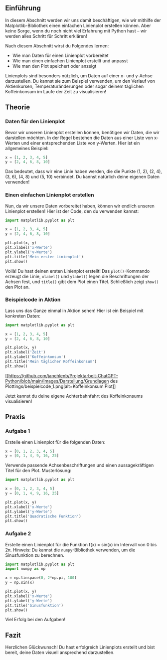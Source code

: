 ## Einführung
In diesem Abschnitt werden wir uns damit beschäftigen, wie wir mithilfe der Matplotlib-Bibliothek einen einfachen Linienplot erstellen können. Aber keine Sorge, wenn du noch nicht viel Erfahrung mit Python hast – wir werden alles Schritt für Schritt erklären!

Nach diesem Abschnitt wirst du Folgendes lernen:
- Wie man Daten für einen Linienplot vorbereitet
- Wie man einen einfachen Linienplot erstellt und anpasst
- Wie man den Plot speichert oder anzeigt

Linienplots sind besonders nützlich, um Daten auf einer x- und y-Achse darzustellen. Du kannst sie zum Beispiel verwenden, um den Verlauf von Aktienkursen, Temperaturänderungen oder sogar deinem täglichen Koffeinkonsum im Laufe der Zeit zu visualisieren!

## Theorie

### Daten für den Linienplot
Bevor wir unseren Linienplot erstellen können, benötigen wir Daten, die wir darstellen möchten. In der Regel bestehen die Daten aus einer Liste von x-Werten und einer entsprechenden Liste von y-Werten. Hier ist ein allgemeines Beispiel:

```python
x = [1, 2, 3, 4, 5]
y = [2, 4, 6, 8, 10]
```

Das bedeutet, dass wir eine Linie haben werden, die die Punkte (1, 2), (2, 4), (3, 6), (4, 8) und (5, 10) verbindet. Du kannst natürlich deine eigenen Daten verwenden!

### Einen einfachen Linienplot erstellen
Nun, da wir unsere Daten vorbereitet haben, können wir endlich unseren Linienplot erstellen! Hier ist der Code, den du verwenden kannst:

```python
import matplotlib.pyplot as plt

x = [1, 2, 3, 4, 5]
y = [2, 4, 6, 8, 10]

plt.plot(x, y)
plt.xlabel('x-Werte')
plt.ylabel('y-Werte')
plt.title('Mein erster Linienplot')
plt.show()
```

Voilà! Du hast deinen ersten Linienplot erstellt! Das `plot()`-Kommando erzeugt die Linie, `xlabel()` und `ylabel()` legen die Beschriftungen der Achsen fest, und `title()` gibt dem Plot einen Titel. Schließlich zeigt `show()` den Plot an.

### Beispielcode in Aktion
Lass uns das Ganze einmal in Aktion sehen! Hier ist ein Beispiel mit konkreten Daten:

```python
import matplotlib.pyplot as plt

x = [1, 2, 3, 4, 5]
y = [2, 4, 6, 8, 10]

plt.plot(x, y)
plt.xlabel('Zeit')
plt.ylabel('Koffeinkonsum')
plt.title('Mein täglicher Koffeinkonsum')
plt.show()
```
[[https://github.com/janehlenb/Projektarbeit-ChatGPT-Python/blob/main/Images/Darstellung/Grundlagen des Plottings/beispielcode_1.png|alt=Koffeinkonsum Plot]]

Jetzt kannst du deine eigene Achterbahnfahrt des Koffeinkonsums visualisieren!

## Praxis

### Aufgabe 1
Erstelle einen Linienplot für die folgenden Daten:

```python
x = [0, 1, 2, 3, 4, 5]
y = [0, 1, 4, 9, 16, 25]
```

Verwende passende Achsenbeschriftungen und einen aussagekräftigen Titel für den Plot.
Musterlösung:

```python
import matplotlib.pyplot as plt

x = [0, 1, 2, 3, 4, 5]
y = [0, 1, 4, 9, 16, 25]

plt.plot(x, y)
plt.xlabel('x-Werte')
plt.ylabel('y-Werte')
plt.title('Quadratische Funktion')
plt.show()
```

### Aufgabe 2
Erstelle einen Linienplot für die Funktion f(x) = sin(x) im Intervall von 0 bis 2π. Hinweis: Du kannst die `numpy`-Bibliothek verwenden, um die Sinusfunktion zu berechnen.

```python
import matplotlib.pyplot as plt
import numpy as np

x = np.linspace(0, 2*np.pi, 100)
y = np.sin(x)

plt.plot(x, y)
plt.xlabel('x-Werte')
plt.ylabel('y-Werte')
plt.title('Sinusfunktion')
plt.show()
```

Viel Erfolg bei den Aufgaben!

## Fazit
Herzlichen Glückwunsch! Du hast erfolgreich Linienplots erstellt und bist bereit, deine Daten visuell ansprechend darzustellen.